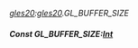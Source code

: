 _[gles20](../../modules/gles20/gles20-module.md):[gles20](../../modules/gles20/gles20-module.md).GL\_BUFFER\_SIZE_
##### Const GL\_BUFFER\_SIZE:[Int](../../modules/wonkey/wonkey-types-int.md)
